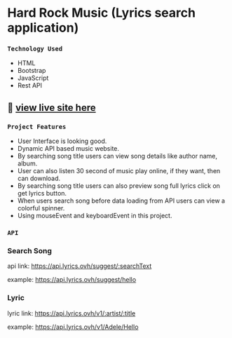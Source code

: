 # Hard Rock Music (Lyrics search application)
### `Technology Used`
- HTML
- Bootstrap
- JavaScript
- Rest API
## :link: [view live site here](https://samiul-sheikh.github.io/hard-rock-music/)
### `Project Features`
- User Interface is looking good.
- Dynamic API based music website.
- By searching song title users can view song details like author name, album.
- User can also listen 30 second of music play online, if they want, then can download. 
- By searching song title users can also preview song full lyrics click on get lyrics button.
- When users search song before data loading from API users can view a colorful spinner.
- Using mouseEvent and keyboardEvent in this project.

### `API`
### Search Song
api link: https://api.lyrics.ovh/suggest/:searchText

example: https://api.lyrics.ovh/suggest/hello

### Lyric
lyric link: https://api.lyrics.ovh/v1/:artist/:title

example: https://api.lyrics.ovh/v1/Adele/Hello
